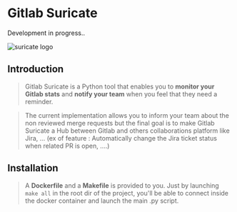 # Gitlab Suricate

Development in progress..

![suricate logo](http://www.gifsanimes.com/data/media/1345/suricate-image-animee-0004.gif)

## Introduction

> Gitlab Suricate is a Python tool that enables you to **monitor your Gitlab stats** and **notify your team** when you feel that they need a reminder.

> The current implementation allows you to inform your team about the non reviewed merge requests but the final goal is to make Gitlab Suricate a Hub between Gitlab and others collaborations platform like Jira, ... (ex of feature : Automatically change the Jira ticket status when related PR is open, ....)

## Installation

> A **Dockerfile** and a **Makefile** is provided to you. Just by launching `make all` in the root dir of the project, you'll be able to connect inside the docker container and launch the main .py script.
